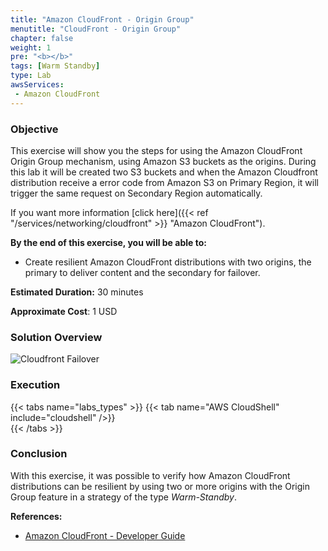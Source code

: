 ```yaml
---
title: "Amazon CloudFront - Origin Group"
menutitle: "CloudFront - Origin Group"
chapter: false
weight: 1
pre: "<b></b>"
tags: [Warm Standby]
type: Lab
awsServices:
 - Amazon CloudFront
---
```


### Objective

This exercise will show you the steps for using the Amazon CloudFront Origin Group mechanism, using Amazon S3 buckets as the origins. During this lab it will be created two S3 buckets and when the Amazon Cloudfront distribution receive a error code from Amazon S3 on Primary Region, it will trigger the same request on Secondary Region automatically.  

If you want more information [click here]({{< ref "/services/networking/cloudfront" >}} "Amazon CloudFront").

**By the end of this exercise, you will be able to:**

- Create resilient Amazon CloudFront distributions with two origins, the primary to deliver content and the secondary for failover.

**Estimated Duration:** 30 minutes

**Approximate Cost**: 1 USD

### Solution Overview
![Cloudfront Failover](/images/cloudfront-origin-failover.png)


### Execution
{{< tabs name="labs_types" >}} 
{{< tab name="AWS CloudShell" include="cloudshell" />}}  
{{< /tabs >}}

### Conclusion

With this exercise, it was possible to verify how Amazon CloudFront distributions can be resilient by using two or more origins with the Origin Group feature in a strategy of the type *Warm-Standby*.

**References:** 
- [Amazon CloudFront - Developer Guide](https://docs.aws.amazon.com/AmazonCloudFront/latest/DeveloperGuide/high_availability_origin_failover.html#concept_origin_groups.creating)

